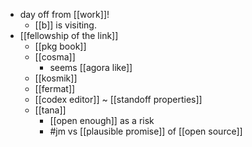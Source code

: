 - day off from [[work]]!
  - [[b]] is visiting.
- [[fellowship of the link]]
  - [[pkg book]]
  - [[cosma]]
    - seems [[agora like]]
  - [[kosmik]]
  - [[fermat]]
  - [[codex editor]] ~ [[standoff properties]]
  - [[tana]]
    - [[open enough]] as a risk
    - #jm vs [[plausible promise]] of [[open source]]
